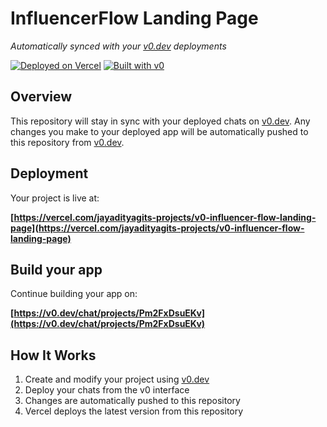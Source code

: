 # InfluencerFlow Landing Page

*Automatically synced with your [v0.dev](https://v0.dev) deployments*

[![Deployed on Vercel](https://img.shields.io/badge/Deployed%20on-Vercel-black?style=for-the-badge&logo=vercel)](https://vercel.com/jayadityagits-projects/v0-influencer-flow-landing-page)
[![Built with v0](https://img.shields.io/badge/Built%20with-v0.dev-black?style=for-the-badge)](https://v0.dev/chat/projects/Pm2FxDsuEKv)

## Overview

This repository will stay in sync with your deployed chats on [v0.dev](https://v0.dev).
Any changes you make to your deployed app will be automatically pushed to this repository from [v0.dev](https://v0.dev).

## Deployment

Your project is live at:

**[https://vercel.com/jayadityagits-projects/v0-influencer-flow-landing-page](https://vercel.com/jayadityagits-projects/v0-influencer-flow-landing-page)**

## Build your app

Continue building your app on:

**[https://v0.dev/chat/projects/Pm2FxDsuEKv](https://v0.dev/chat/projects/Pm2FxDsuEKv)**

## How It Works

1. Create and modify your project using [v0.dev](https://v0.dev)
2. Deploy your chats from the v0 interface
3. Changes are automatically pushed to this repository
4. Vercel deploys the latest version from this repository